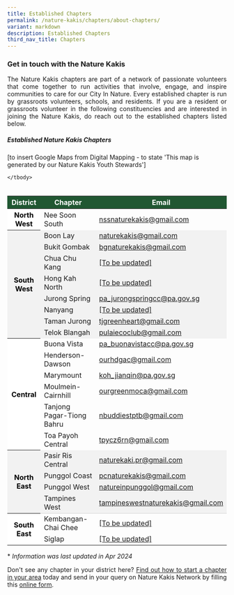 ```yaml
---
title: Established Chapters
permalink: /nature-kakis/chapters/about-chapters/
variant: markdown
description: Established Chapters
third_nav_title: Chapters
---
```

<style>
th {
	background-color: #215732;
		color: white !important;
	}

th.districtodd {
	background-color: white;
	color: black !important;
	}

th.districteven {
	background-color: #f2f2f2;
	color: black !important;
	}

td.districteven {
	background-color: #f2f2f2;
	}
	
tr:hover{
	background-color: #7A9A0180;
	font-weight:600;
	}

tr:hover > td.districteven {
	background-color: #7A9A0120;
	}
	
tr:hover a {
		color: black !important;
	}
	
a[target="_blank"]:after {
	content:none;
	margin: 0 3px 0 5px;
	}
@media screen and (max-width: 400px) {
	table {
		font-size: 13px;
}
</style>

<h3>Get in touch with the Nature Kakis</h3>
<p align="justify">The Nature Kakis chapters are part of a network of passionate volunteers that come together to run activities that involve, engage, and inspire communities to care for our City In Nature. Every established chapter is run by grassroots volunteers, schools, and residents. If you are a resident or grassroots volunteer in the following constituencies and are interested in joining the Nature Kakis, do reach out to the established chapters listed below.</p>

<h5>Established Nature Kakis Chapters</h5>

[to insert Google Maps from Digital Mapping - to state 'This map is generated by our Nature Kakis Youth Stewards']

<table style="width:100%; height:auto; margin-left:auto; margin-right:auto; margin-top:35px">
	<thead>
		<tr>
			<th>District</th>
			<th>Chapter</th>
			<th>Email</th>
		</tr>
	</thead>
	<tbody>
		<tr>
			<th class="districtodd" rowspan="1">North West</th>
			<td>Nee Soon South</td>
			<td><a href="mailto:nssnaturekakis@gmail.com">nssnaturekakis@gmail.com</a></td>
		</tr>
		<tr class="districteven">
			<th class="districteven" rowspan="8">South West</th>
			<td class="districteven">Boon Lay</td>
			<td class="districteven"><a href="mailto:naturekakis@gmail.com">naturekakis@gmail.com</a></td>
		</tr>
		<tr>
			<td class="districteven">Bukit Gombak</td>
			<td class="districteven"><a href="mailto:bgnaturekakis@gmail.com">bgnaturekakis@gmail.com</a></td>
		</tr>
		<tr>
			<td class="districteven">Chua Chu Kang</td>
			<td class="districteven"><a href="mailto:[To be updated]">[To be updated]</a></td>
				</tr>
		<tr>
			<td class="districteven">Hong Kah North</td>
			<td class="districteven"><a href="mailto:[To be updated]">[To be updated]</a></td>
		</tr>
		<tr>
			<td class="districteven">Jurong Spring</td>
			<td class="districteven"><a href="mailto:pa_jurongspringcc@pa.gov.sg">pa_jurongspringcc@pa.gov.sg</a></td>
				</tr>
		<tr>
			<td class="districteven">Nanyang</td>
			<td class="districteven"><a href="mailto:[To be updated]">[To be updated]</a></td>
		</tr>
		<tr>
			<td class="districteven">Taman Jurong</td>
			<td class="districteven"><a href="mailto:tjgreenheart@gmail.com">tjgreenheart@gmail.com</a></td>
		</tr>
		<tr>
			<td class="districteven">Telok Blangah</td>
			<td class="districteven"><a href="mailto:pulaiecoclub@gmail.com">pulaiecoclub@gmail.com</a></td>
		</tr>
		<tr>
			<th class="districtodd" rowspan="6">Central</th>
			<td>Buona Vista</td>
			<td><a href="mailto:pa_buonavistacc@pa.gov.sg">pa_buonavistacc@pa.gov.sg</a></td>
		</tr>
		<tr>
			<td>Henderson-Dawson</td>
			<td><a href="mailto:ourhdgac@gmail.com">ourhdgac@gmail.com</a></td>
		</tr>
		<tr>
			<td>Marymount</td>
			<td><a href="mailto:koh_jianqin@pa.gov.sg">koh_jianqin@pa.gov.sg</a></td>
		</tr>
		<tr>
			<td>Moulmein-Cairnhill</td>
			<td><a href="mailto:ourgreenmoca@gmail.com">ourgreenmoca@gmail.com</a></td>
		</tr>
		<tr>
			<td>Tanjong Pagar-Tiong Bahru</td>
			<td><a href="mailto:nbuddiestptb@gmail.com">nbuddiestptb@gmail.com</a></td>
		</tr>
		<tr>
			<td>Toa Payoh Central</td>
			<td><a href="mailto:nbuddiestptb@gmail.com">tpycz6rn@gmail.com</a></td>
		</tr>
		<tr>
			<th class="districteven" rowspan="4">North East</th>
			<td class="districteven">Pasir Ris Central</td>
			<td class="districteven"><a href="mailto:naturekaki.pr@gmail.com">naturekaki.pr@gmail.com</a></td>
		</tr>
		<tr>
			<td class="districteven">Punggol Coast</td>
			<td class="districteven"><a href="mailto:pcnaturekakis@gmail.com">pcnaturekakis@gmail.com</a></td>
		</tr>
		<tr>
			<td class="districteven">Punggol West</td>
			<td class="districteven"><a href="mailto:natureinpunggol@gmail.com">natureinpunggol@gmail.com</a></td>
		</tr>
		<tr style="border-bottom:solid 1px lightgrey">
			<td class="districteven">Tampines West</td>
			<td class="districteven"><a href="mailto:tampineswestnaturekakis@gmail.com">tampineswestnaturekakis@gmail.com</a></td>
		</tr>
			<tr>
			<th class="districtodd" rowspan="2">South East</th>
			<td>Kembangan-Chai Chee</td>
			<td><a href="mailto:[To be updated]">[To be updated]</a></td>
				</tr>
		<tr>
	<td>Siglap</td>
			<td><a href="mailto:[To be updated]">[To be updated]</a></td>
		</tr>
		
	</tbody>
</table>

<p align="justify">* <em>Information was last updated in Apr 2024</em></p>

<p align="justify">Don't see any chapter in your district here? <a rel="noopener noreferrer" target="_blank" href="/nature-kakis/chapters/starting-a-chapter/">Find out how to start a chapter in your area</a> today and send in your query on Nature Kakis Network by filling this <a rel="noopener noreferrer nofollow" target="_blank" href="https://form.gov.sg/6450cd7145da250012d2a4dd">online form</a>.</p><p></p>
